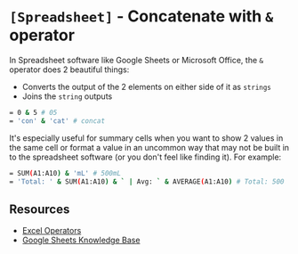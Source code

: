 # `[Spreadsheet]` - Concatenate with `&` operator

In Spreadsheet software like Google Sheets or Microsoft Office, the `&` operator does 2 beautiful things:

- Converts the output of the 2 elements on either side of it as `strings`
- Joins the `string` outputs

```sh
= 0 & 5 # 05
= 'con' & 'cat' # concat
```

It's especially useful for summary cells when you want to show 2 values in the same cell or format a value in an uncommon way that may not be built in to the spreadsheet software (or you don't feel like finding it). For example:

```sh
= SUM(A1:A10) & 'mL' # 500mL
= 'Total: ' & SUM(A1:A10) & ` | Avg: ` & AVERAGE(A1:A10) # Total: 500 | Avg: 250
```

## Resources

- [Excel Operators](<https://excelx.com/formula/operators/#:~:text=%2C%3DA2%2DA1-,Concatenation%20Operator,result%20will%20be%20a%20string.&text=We%20can%20use%20%26(Ampersand)%20Operator%20to%20concatenate%20two%20strings.>)
- [Google Sheets Knowledge Base](https://support.google.com/docs/thread/8978489/displaying-two-separate-formulas-in-one-cell-in-sheets?hl=en)
